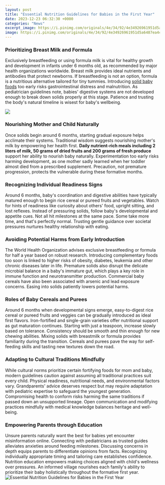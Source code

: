 ```yaml
---
layout: post
title: "Essential Nutrition Guidelines for Babies in the First Year"
date: 2023-12-23 06:32:30 +0000
categories: "News"
excerpt_image: https://i.pinimg.com/originals/4e/34/92/4e34926961951d5a6487ea4c9b98f610.jpg
image: https://i.pinimg.com/originals/4e/34/92/4e34926961951d5a6487ea4c9b98f610.jpg
---
```


### Prioritizing Breast Milk and Formula  
Exclusively breastfeeding or using formula milk is vital for healthy growth and development in infants under 6 months old, as recommended by major health organizations worldwide. Breast milk provides ideal nutrients and antibodies that protect newborns. If breastfeeding is not an option, formula is a nutritious alternative tailored for tiny tummies. Introducing [solid baby foods](https://store.fi.io.vn/xmas-holiday-funny-santa-saint-bernard-dog-christmas-tree-2) too early risks gastrointestinal distress and malnutrition. As pediatrician guidelines note, babies' digestive systems are not developed enough to break down solids properly at this stage. Patience and trusting the body's natural timeline is wisest for baby's wellbeing. 

![](https://pcprd.azureedge.net/content/nutrition-requirements-for-05-year-old-children_v7BQR.jpg)
### Nourishing Mother and Child Naturally 
Once solids begin around 6 months, starting gradual exposure helps acclimate their systems. Traditional wisdom suggests nourishing mother's milk by empowering her health first. **Daily nutrient-rich meals including 2 liters of milk, 50 grams of dried fruits and 200 grams of fresh produce** support her ability to nourish baby naturally. Experimentation too early risks harming development, as one mother sadly learned when her toddler almost died from a prescribed supplement. Precaution, not premature progression, protects the vulnerable during these formative months. 
### Recognizing Individual Readiness Signs
Around 6 months, baby's coordination and digestive abilities have typically matured enough to begin rice cereal or pureed fruits and vegetables. Watch for hints of readiness like curiosity about others' food, upright sitting, and lost reflexes. Instead of pressuring solids, follow baby's developmental and appetite cues. Not all hit milestones at the same pace. Some take more time, and that's perfectly normal. Trusting gentle guidance over societal pressures nurtures healthy relationship with eating.
### Avoiding Potential Harms from Early Introduction 
The World Health Organization advises exclusive breastfeeding or formula for half a year based on robust research. Introducing complementary foods too soon is linked to higher risks of obesity, diabetes, leukemia and other chronic diseases later in life. Premature solids also disrupt the delicate microbial balance in a baby's immature gut, which plays a key role in immune function and neurotransmitter production. Commercial baby cereals have also been associated with arsenic and lead exposure concerns. Easing into solids patiently lowers potential harms.
### Roles of Baby Cereals and Purees  
Around 6 months when developmental signs emerge, easy-to-digest rice cereal or pureed fruits and veggies can be gradually introduced as ideal first flavors. Iron-fortified and single-grain varieties offer nutritional support as gut maturation continues. Starting with just a teaspoon, increase slowly based on tolerance. Consistency should be smooth and thin enough for new chewing abilities. Mixing solids with breastmilk or formula provides familiarity during the transition. Cereals and purees pave the way for self-feeding skills and tasting new textures down the road.
### Adapting to Cultural Traditions Mindfully  
While cultural norms prioritize certain fortifying foods for mom and baby, modern guidelines caution against assuming all traditional practices suit every child. Physical readiness, nutritional needs, and environmental factors vary. Grandparents' advice deserves respect but may require adaptation with pediatric expertise to safeguard the youngest generation. Compromising health to conform risks harming the same traditions if passed down an unsupported lineage. Open communication and modifying practices mindfully with medical knowledge balances heritage and well-being.
### Empowering Parents through Education
Unsure parents naturally want the best for babies yet encounter misinformation online. Connecting with pediatricians as trusted guides alleviates anxieties around feeding milestones. Discussing concerns in depth equips parents to differentiate opinions from facts. Recognizing individually appropriate timing and tailoring care establishes confidence. Nutrition education empowers making choices aligned with child's wellness over pressures. An informed village nourishes each family's ability to prioritize their baby holistically throughout the formative first year.
![Essential Nutrition Guidelines for Babies in the First Year](https://i.pinimg.com/originals/4e/34/92/4e34926961951d5a6487ea4c9b98f610.jpg)